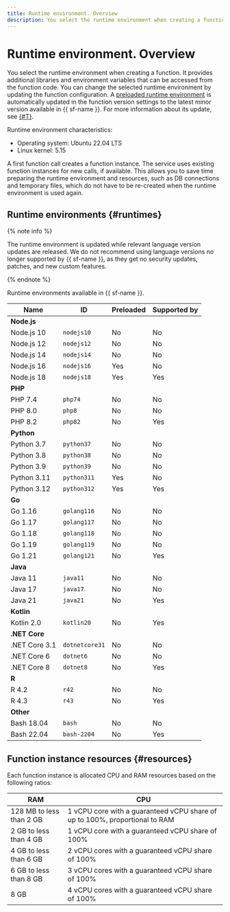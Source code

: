 ```yaml
---
title: Runtime environment. Overview
description: You select the runtime environment when creating a function. It provides additional libraries and environment variables that can be accessed from the function code. You can change the selected runtime environment by updating the function configuration.
---
```


# Runtime environment. Overview

You select the runtime environment when creating a function. It provides additional libraries and environment variables that can be accessed from the function code. You can change the selected runtime environment by updating the function configuration. A [preloaded runtime environment](./preload-runtime.md) is automatically updated in the function version settings to the latest minor version available in {{ sf-name }}. For more information about its update, see [{#T}](preload-runtime.md#update).

Runtime environment characteristics:

- Operating system: Ubuntu 22.04 LTS
- Linux kernel: 5.15

A first function call creates a function instance. The service uses existing function instances for new calls, if available. This allows you to save time preparing the runtime environment and resources, such as DB connections and temporary files, which do not have to be re-created when the runtime environment is used again.

## Runtime environments {#runtimes}

{% note info %}

The runtime environment is updated while relevant language version updates are released. We do not recommend using language versions no longer supported by {{ sf-name }}, as they get no security updates, patches, and new custom features.

{% endnote %}

Runtime environments available in {{ sf-name }}.

| Name | ID | Preloaded | Supported by |
| ---- | ---- | ---- | ---- |
| **Node.js** |  |  |
| Node.js 10 | `nodejs10` | No | No |
| Node.js 12 | `nodejs12` | No | No |
| Node.js 14 | `nodejs14` | No | No |
| Node.js 16 | `nodejs16` | Yes | No |
| Node.js 18 | `nodejs18` | Yes | Yes |
| **PHP** |  |  |
| PHP 7.4 | `php74` | No | No |
| PHP 8.0 | `php8`  | No | No |
| PHP 8.2 | `php82`  | No | Yes |
| **Python** |  |  |
| Python 3.7 | `python37` | No | No |
| Python 3.8 | `python38` | No | No |
| Python 3.9 | `python39` | No | No |
| Python 3.11 | `python311` | Yes | No |
| Python 3.12 | `python312` | Yes | Yes |
| **Go** |  |  |
| Go 1.16 | `golang116` | No | No |
| Go 1.17 | `golang117` | No | No |
| Go 1.18 | `golang118` | No | No |
| Go 1.19 | `golang119` | No | No |
| Go 1.21 | `golang121` | No | Yes |
| **Java** |  |  |
| Java 11 | `java11` | No | No |
| Java 17 | `java17` | No | No |
| Java 21 | `java21` | No | Yes |
| **Kotlin** |  |  |
| Kotlin 2.0 | `kotlin20` | No | Yes |
| **.NET Core** |  |  |
| .NET Core 3.1 | `dotnetcore31` | No | No |
| .NET Core 6 | `dotnet6` | No | No |
| .NET Core 8 | `dotnet8` | No | Yes |
| **R** |  |  |
| R 4.2 | `r42` | No | No |
| R 4.3 | `r43` | No | Yes |
| **Other** |  |  |
| Bash 18.04 | `bash` | No | No |
| Bash 22.04 | `bash-2204` | No | Yes |

## Function instance resources {#resources}

Each function instance is allocated CPU and RAM resources based on the following ratios:

RAM | CPU
--- | ---
128 MB to less than 2 GB | 1 vCPU core with a guaranteed vCPU share of up to 100%, proportional to RAM
2 GB to less than 4 GB | 1 vCPU core with a guaranteed vCPU share of 100%
4 GB to less than 6 GB | 2 vCPU cores with a guaranteed vCPU share of 100%
6 GB to less than 8 GB | 3 vCPU cores with a guaranteed vCPU share of 100%
8 GB | 4 vCPU cores with a guaranteed vCPU share of 100%
